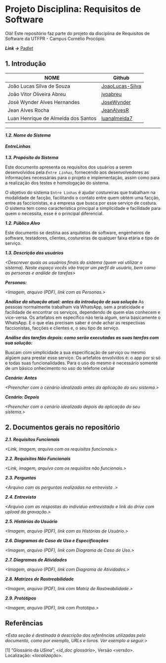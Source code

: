 
# Projeto Disciplina: Requisitos de Software

Olá! Este repositório faz parte do projeto da disciplina de Requisitos de Software da UTFPR - Campus Cornélio Procópio. 

***Link ->*** [Padlet](https://padlet.com/joaoabreu19/projeto-requisitos-24nxemxvq4j1auom)

## 1. Introdução

NOME                                |Github
------------------------------------|----------------------------------------
João Lucas Silva de Souza           | [JoaoLucas-Silva](https://github.com/JoaoLucas-Silva)
João Vitor Oliveira Abreu           | [jvoabreu](https://github.com/jvoabreu)
José Wynder Alves Hernandes         | [JoseWynder](https://github.com/JoseWynder)
Jean Alves Rocha                    | [JeanAlvesR](https://github.com/JeanAlvesR)
Luan Henrique de Almeida dos Santos | [luanalmeida7](https://github.com/luanalmeida7)
----------------------------------------------------------------------------



***1.2.  Nome do Sistema***

#### $Entre Linhas$

***1.3.  Propósito do Sistema***

Este documento apresenta os requisitos dos usuários a serem desenvolvidos pela *`Entre Linhas`*, fornecendo aos desenvolvedores as informações necessárias para o projeto e implementação, assim como para a realização dos testes e homologação do sistema.

O objetivo do sistema `Entre Linhas` é ajudar costureiras que trabalham na modalidade de facção, facilitando o contato entre quem obtém uma facção, entre as faccionistas, e a empresa que busca por esse serviço de costura. O sistema tem como característica principal a simplicidade e facilidade para quem o necessita, esse é o principal diferencial.

***1.2.  Público Alvo***

Este documento se destina aos arquitetos de software, engenheiros de software, testadores, clientes, costureiras de qualquer faixa etária e tipo de serviço.

***1.3. Descrição dos usuários***

*<Descrever quais os usuários finais do sistema (quem vai utilizar o sistema). Neste espaço vocês vão traçar um perfil de usuário, bem como as personas e análide de tarefas>*

***Personas:***

*<Imagem, arquivo (PDF), link com as Personas.>*

***Análise da situação atual: antes da introdução de sua solução***
As pessoas normalmente trabalham via WhatsApp, sem a praticidade e facilidade de encontrar os serviços, dependendo de quem elas conhecem e vice-versa. Os artefatos em específico não teria algum, seria basicamente o WhatsApp. E o que elas precisam saber é onde achar as respectivas faccionistas, facções e clientes e, o seu tipo de serviço.

***Análise das tarefas depois: como serão executadas as suas tarefas com sua solução:***

Buscam com simplicidade a sua especificação de serviço ou mesmo algúem para prestar esse serviço. Os artefatos envolvidos é: o app por si só e todas suas funcionalidades. Para o uso do mesmo é necessário somente de um básico onhecimento no uso do telefone celular

***Cenário: Antes***

*<Preencher com o cenário idealizado antes da aplicação do seu sistema.>*

***Cenário: Depois***

*<Preencher com o cenário idealizado depois da aplicação do seu sistema.>*

## 2. Documentos gerais no repositório

***2.1. Requisitos Funcionais***

*<Link, imagem, arquivo com os requisitos funcionais.>*

***2.2. Requisitos Não Funcionais***

*<Link, imagem, arquivo com os requisitos não funcionais.>*

***2.3. Perguntas***

*<Arquivo com as perguntas realizadas na entrevista .>*

***2.4. Entrevista***

*<Arquivo com as respostas do indivíduo entrevistado e link do drive com upload da gravação.>*

***2.5. Histórias do Usuário***

*<Imagem, arquivo (PDF), link com as Histórias de Usuário.>*

***2.6. Diagramas de Caso de Uso e Especificações***

*<Imagem, arquivo (PDF), link com Diagrama de Caso de Uso.>*

***2.7. Diagramas de Atividades***

*<Imagem, arquivo (PDF), link com Diagrama de Atividades.>*

***2.8. Matrizes de Rastreabilidade***

*<Imagem, arquivo (PDF), link com Matriz de Rastreabilidade.>*

***2.9. Protótipos***

*<Imagem, arquivo (PDF), link com Protótipo.>*

## Referências

*<Esta seção é destinada à descrição das referências utilizadas pelo documento, como por exemplo, URLs e livros. Ver exemplo a seguir:>*

[1] “Glossário da _USina_”, <_id_doc glossário_>, Versão <_versão_>. Localização: <_localização_>.
